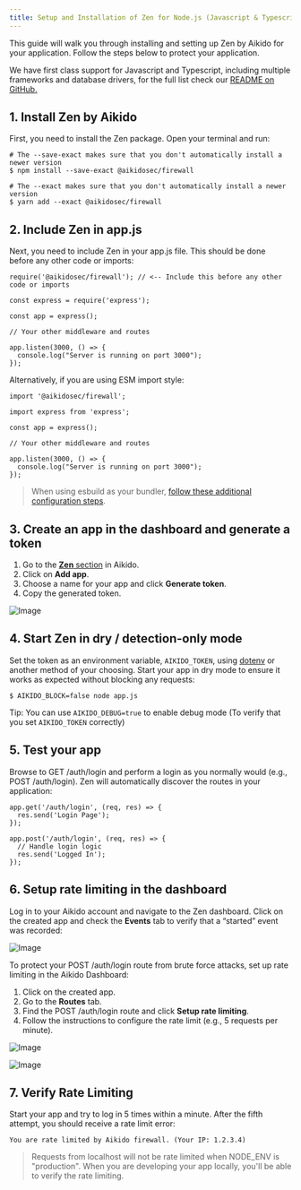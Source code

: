 ```yaml
---
title: Setup and Installation of Zen for Node.js (Javascript & Typescript)
---
```



This guide will walk you through installing and setting up Zen by Aikido for your application. Follow the steps below to protect your application.

We have first class support for Javascript and Typescript, including multiple frameworks and database drivers, for the full list check our [README on GitHub.](https://github.com/AikidoSec/firewall-node/blob/main/README.md#supported-libraries-and-frameworks)

## 1. Install Zen by Aikido

First, you need to install the Zen package. Open your terminal and run:

```
# The --save-exact makes sure that you don't automatically install a newer version
$ npm install --save-exact @aikidosec/firewall

# The --exact makes sure that you don't automatically install a newer version
$ yarn add --exact @aikidosec/firewall
```

## 2. Include Zen in app.js

Next, you need to include Zen in your app.js file. This should be done before any other code or imports:

```
require('@aikidosec/firewall'); // <-- Include this before any other code or imports

const express = require('express');

const app = express();

// Your other middleware and routes

app.listen(3000, () => {
  console.log("Server is running on port 3000");
});
```

Alternatively, if you are using ESM import style:

```
import '@aikidosec/firewall';

import express from 'express';

const app = express();

// Your other middleware and routes

app.listen(3000, () => {
  console.log("Server is running on port 3000");
});
```

> When using esbuild as your bundler, [follow these additional configuration steps](https://github.com/AikidoSec/firewall-node/blob/main/docs/esbuild.md#installing-zen-in-a-nodejs-application-bundled-with-esbuild).

## 3. Create an app in the dashboard and generate a token

1. Go to the [**Zen** section](https://app.aikido.dev/runtime/services) in Aikido.
2. Click on **Add app**.
3. Choose a name for your app and click **Generate token**.
4. Copy the generated token.

![Image](https://ucarecdn.com/06017eb3-bf16-42b0-bb0a-7c80f004935e/)

## 4. Start Zen in dry / detection-only mode

Set the token as an environment variable, `AIKIDO_TOKEN`, using [dotenv](https://github.com/motdotla/dotenv) or another method of your choosing. Start your app in dry mode to ensure it works as expected without blocking any requests:

```
$ AIKIDO_BLOCK=false node app.js
```

Tip: You can use `AIKIDO_DEBUG=true` to enable debug mode (To verify that you set `AIKIDO_TOKEN` correctly)

## 5. Test your app

Browse to GET /auth/login and perform a login as you normally would (e.g., POST /auth/login). Zen will automatically discover the routes in your application:

```
app.get('/auth/login', (req, res) => {
  res.send('Login Page');
});

app.post('/auth/login', (req, res) => {
  // Handle login logic
  res.send('Logged In');
});
```

## 6. Setup rate limiting in the dashboard

Log in to your Aikido account and navigate to the Zen dashboard. Click on the created app and check the **Events** tab to verify that a “started” event was recorded:

![Image](https://ucarecdn.com/2bb3bce0-6314-4de9-b212-f14fc7e440a0/)

To protect your POST /auth/login route from brute force attacks, set up rate limiting in the Aikido Dashboard:

1. Click on the created app.
2. Go to the **Routes** tab.
3. Find the POST /auth/login route and click **Setup rate limiting**.
4. Follow the instructions to configure the rate limit (e.g., 5 requests per minute).

![Image](https://ucarecdn.com/1e6b9251-9b14-477c-8775-45cc18a741b2/)

![Image](https://ucarecdn.com/eafa9223-3340-41ff-ba99-83d27ecd20ed/)

## 7. Verify Rate Limiting

Start your app and try to log in 5 times within a minute. After the fifth attempt, you should receive a rate limit error:

```
You are rate limited by Aikido firewall. (Your IP: 1.2.3.4)
```

> Requests from localhost will not be rate limited when NODE_ENV is "production". When you are developing your app locally, you'll be able to verify the rate limiting.
